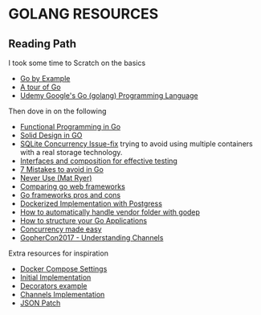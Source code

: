 # GOLANG RESOURCES

## Reading Path

I took some time to Scratch on the basics

- [Go by Example](https://gobyexample.com)
- [A tour of Go](https://tour.golang.org)
- [Udemy Google's Go (golang) Programming Language](https://www.udemy.com/course/learn-how-to-code/)

Then dove in on the following

- [Functional Programming in Go](https://medium.com/@geisonfgfg/functional-go-bc116f4c96a4)
- [Solid Design in GO](https://dave.cheney.net/2016/08/20/solid-go-design)
- [SQLite Concurrency Issue-fix](https://itnext.io/telegram-bot-in-go-concurrent-sqlite-e6176fac088e) trying to avoid using multiple containers with a real storage technology.
- [Interfaces and composition for effective testing](https://nathanleclaire.com/blog/2015/10/10/interfaces-and-composition-for-effective-unit-testing-in-golang)
- [7 Mistakes to avoid in Go](https://www.youtube.com/watch?v=29LLRKIL_TI)
- [Never Use (Mat Ryer)](https://www.youtube.com/watch?v=5DVV36uqQ4E)
- [Comparing go web frameworks](https://github.com/diyan/go-web-framework-comparsion)
- [Go frameworks pros and cons](https://nordicapis.com/7-frameworks-to-build-a-rest-api-in-go/)
- [Dockerized Implementation with Postgress](https://github.com/kisulken/bulletinApi/blob/master/main.go)
- [How to automatically handle vendor folder with godep](https://github.com/tools/godep)
- [How to structure your Go Applications](https://www.youtube.com/watch?v=VQym87o91f8)
- [Concurrency made easy](https://www.youtube.com/watch?v=DqHb5KBe7qI)
- [GopherCon2017 - Understanding Channels](https://www.youtube.com/watch?v=KBZlN0izeiY)

Extra resources for inspiration

- [Docker Compose Settings](https://github.com/kisulken/bulletinApi/blob/master/docker-compose.yml)
- [Initial Implementation](https://github.com/dedidot/simple-api-golang)
- [Decorators example](https://gist.github.com/thomasdarimont/31b26f782644c92effd0df3f7b64ef5d)
- [Channels Implementation](https://www.youtube.com/watch?v=7DXQH7bMvZ8)
- [JSON Patch](https://github.com/evanphx/json-patch)
